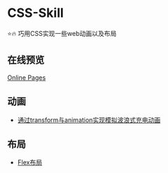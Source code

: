 # CSS-Skill
:star::fire: 巧用CSS实现一些web动画以及布局

## 在线预览

[Online Pages](http://www.srq.ink/IdleStation)  

## 动画
+ [通过transform与animation实现模拟波浪式充电动画](https://github.com/srqAndwr/CSS-Skill/tree/main/css-chargingWave)  
  
  
  
## 布局
+ [Flex布局](https://github.com/srqAndwr/CSS-Skill/tree/main/Flex-layout)  

